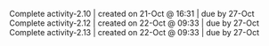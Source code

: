 Complete activity-2.10 | created on 21-Oct @ 16:31 | due by 27-Oct
Complete activity-2.12 | created on 22-Oct @ 09:33 | due by 27-Oct
Complete activity-2.13 | created on 22-Oct @ 09:33 | due by 27-Oct
